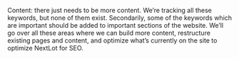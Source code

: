 
Content: there just needs to be more content. We’re tracking all these keywords, but none of them exist. Secondarily, some of the keywords which are important should be added to important sections of the website. We’ll go over all these areas where we can build more content, restructure existing pages and content, and optimize what’s currently on the site to optimize NextLot for SEO.
